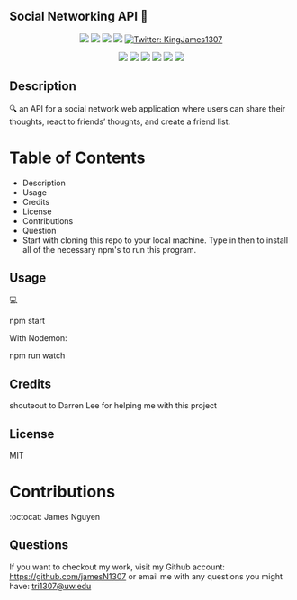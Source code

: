 ## Social Networking API 👋
<p align="center">
    <img src="https://img.shields.io/github/last-commit/jamesN1307/social-network-api" />
    <img src="https://img.shields.io/github/languages/top/jamesN1307/social-network-api"  />
    <img src="https://img.shields.io/github/issues/jamesN1307/social-network-api" />
    <img src="https://img.shields.io/github/last-commit/jamesN1307/social-network-api" >
    <a href="https://twitter.com/KingJames1307">
        <img alt="Twitter: KingJames1307" src="https://img.shields.io/twitter/follow/KingJames1307.svg?style=social" target="_blank" />
    </a>
</p>
  
<p align="center">
    <img src="https://img.shields.io/badge/Javascript-yellow" />
    <img src="https://img.shields.io/badge/-node.js-green" />
    <img src="https://img.shields.io/badge/-screencastify-lightgrey" />
    <img src="https://img.shields.io/badge/-express-orange" />
    <img src="https://img.shields.io/badge/-MongoDB-blue" />
    <img src="https://img.shields.io/badge/-json-orange" />
</p>
   
## Description

🔍 an API for a social network web application where users can share their thoughts, react to friends’ thoughts, and create a friend list.

# Table of Contents
* Description
* Usage
* Credits
* License
* Contributions
* Question
* Start with cloning this repo to your local machine. Type in then to install all of the necessary npm's to run this program. 

## Usage
💻

npm start

With Nodemon:

npm run watch

## Credits
shouteout to Darren Lee for helping me with this project 

## License
MIT

# Contributions
:octocat: James Nguyen

## Questions
If you want to checkout my work, visit my Github account: https://github.com/jamesN1307 or
email me with any questions you might have: tri1307@uw.edu
